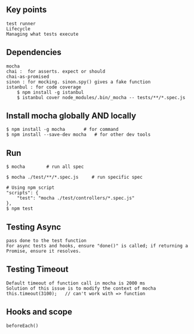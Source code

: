 ## Key points
    test runner
    Lifecycle
    Managing what tests execute

## Dependencies
    mocha
    chai :  for asserts. expect or should
    chai-as-promised
    sinon : for mocking. sinon.spy() gives a fake function
    istanbul : for code coverage
        $ npm install -g istanbul
        $ istanbul cover node_modules/.bin/_mocha -- tests/**/*.spec.js


## Install mocha globally AND locally
    $ npm install -g mocha       # for command
    $ npm install --save-dev mocha   # for other dev tools

## Run 
    $ mocha        # run all spec

    $ mocha ./test/**/*.spec.js     # run specific spec
    
    # Using npm script
    "scripts": {
        "test": "mocha ./test/controllers/*.spec.js"
    },
    $ npm test


## Testing Async
    pass done to the test function
    For async tests and hooks, ensure "done()" is called; if returning a Promise, ensure it resolves.

## Testing Timeout
    Default timeout of function call in mocha is 2000 ms
    Solution of this issue is to modify the context of mocha
    this.timeout(3100);   // can't work with => function

## Hooks and scope
    beforeEach()  